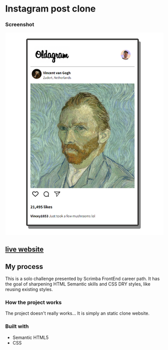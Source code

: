 # Instagram post clone

### Screenshot

![](print/print.png)

## [live website](https://izkeer.github.io/ChromeExtension/)
## My process

This is a solo challenge presented by Scrimba FrontEnd career path.
It has the goal of sharpening HTML Semantic skills and CSS DRY styles, like reusing existing styles.

### How the project works

The project doesn't really works... It is simply an static clone website.

### Built with

- Semantic HTML5
- CSS

